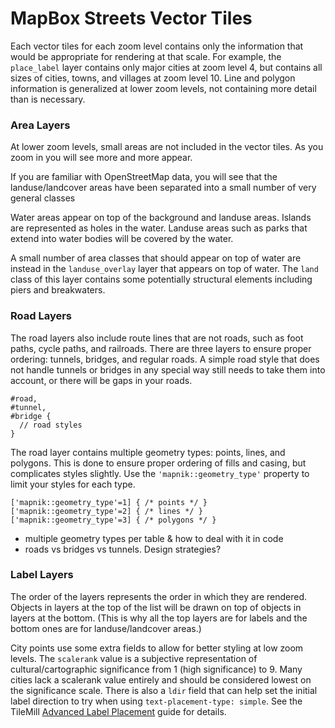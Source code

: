 MapBox Streets Vector Tiles
===========================

Each vector tiles for each zoom level contains only the information that would be appropriate for rendering at that scale. For example, the `place_label` layer contains only major cities at zoom level 4, but contains all sizes of cities, towns, and villages at zoom level 10. Line and polygon information is generalized at lower zoom levels, not containing more detail than is necessary.


### Area Layers

At lower zoom levels, small areas are not included in the vector tiles. As you zoom in you will see more and more appear.

If you are familiar with OpenStreetMap data, you will see that the landuse/landcover areas have been separated into a small number of very general classes

Water areas appear on top of the background and landuse areas. Islands are represented as holes in the water. Landuse areas such as parks that extend into water bodies will be covered by the water.

A small number of area classes that should appear on top of water are instead in the `landuse_overlay` layer that appears on top of water. The `land` class of this layer contains some potentially structural elements including piers and breakwaters.


### Road Layers

The road layers also include route lines that are not roads, such as foot paths, cycle paths, and railroads. There are three layers to ensure proper ordering: tunnels, bridges, and regular roads. A simple road style that does not handle tunnels or bridges in any special way still needs to take them into account, or there will be gaps in your roads.

    #road,
    #tunnel,
    #bridge {
      // road styles
    }

The road layer contains multiple geometry types: points, lines, and polygons. This is done to ensure proper ordering of fills and casing, but complicates styles slightly. Use the `'mapnik::geometry_type'` property to limit your styles for each type.

    ['mapnik::geometry_type'=1] { /* points */ }
    ['mapnik::geometry_type'=2] { /* lines */ }
    ['mapnik::geometry_type'=3] { /* polygons */ }


- multiple geometry types per table & how to deal with it in code
- roads vs bridges vs tunnels. Design strategies?


### Label Layers

The order of the layers represents the order in which they are rendered. Objects in layers at the top of the list will be drawn on top of objects in layers at the bottom. (This is why all the top layers are for labels and the bottom ones are for landuse/landcover areas.)

City points use some extra fields to allow for better styling at low zoom levels. The `scalerank` value is a subjective representation of cultural/cartographic significance from 1 (high significance) to 9. Many cities lack a scalerank value entirely and should be considered lowest on the significance scale. There is also a `ldir` field that can help set the initial label direction to try when using `text-placement-type: simple`. See the TileMill [Advanced Label Placement][1] guide for details.

[1]: http://mapbox.com/tilemill/docs/guides/labels-advanced/

